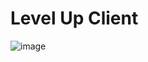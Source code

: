# Level Up Client

![image](https://user-images.githubusercontent.com/72658735/117065356-079eb400-aced-11eb-9b93-6623e6b5e552.png)

